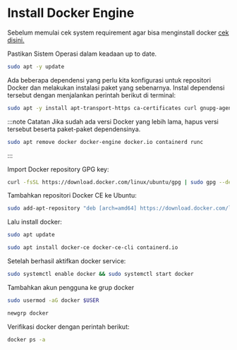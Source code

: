 # Install Docker Engine

Sebelum memulai cek system requirement agar bisa menginstall docker [cek disini.](https://docs.docker.com/engine/install/ubuntu/#prerequisites)

Pastikan Sistem Operasi dalam keadaan up to date.
```bash
sudo apt -y update
```

Ada beberapa dependensi yang perlu kita konfigurasi untuk repositori Docker dan melakukan instalasi paket yang sebenarnya. 
Instal dependensi tersebut dengan menjalankan perintah berikut di terminal:
```bash
sudo apt -y install apt-transport-https ca-certificates curl gnupg-agent software-properties-common
```
:::note Catatan
Jika sudah ada versi Docker yang lebih lama, hapus versi tersebut beserta paket-paket dependensinya.
```bash
sudo apt remove docker docker-engine docker.io containerd runc
```
:::


Import Docker repository GPG key:
```bash
curl -fsSL https://download.docker.com/linux/ubuntu/gpg | sudo gpg --dearmor -o /etc/apt/trusted.gpg.d/docker-archive-keyring.gpg
```

Tambahkan repositori Docker CE ke Ubuntu:
```bash
sudo add-apt-repository "deb [arch=amd64] https://download.docker.com/linux/ubuntu $(lsb_release -cs) stable"
```

Lalu install docker:
```bash
sudo apt update
```
```bash
sudo apt install docker-ce docker-ce-cli containerd.io
```

Setelah berhasil aktifkan docker service:
```bash
sudo systemctl enable docker && sudo systemctl start docker
```

Tambahkan akun pengguna ke grup docker
```bash
sudo usermod -aG docker $USER
```
```bash
newgrp docker
```

Verifikasi docker dengan perintah berikut:
```bash
docker ps -a
```
